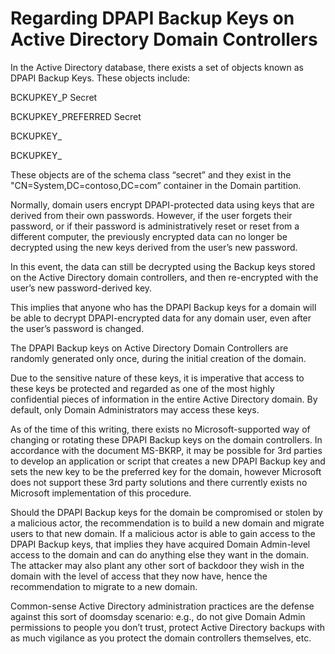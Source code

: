 # Regarding DPAPI Backup Keys on Active Directory Domain Controllers

In the Active Directory database, there exists a set of objects known as DPAPI Backup Keys. These objects include:

BCKUPKEY_P Secret

BCKUPKEY_PREFERRED Secret

BCKUPKEY_<guid1>
  
BCKUPKEY_<guid2>
  

These objects are of the schema class “secret” and they exist in the "CN=System,DC=contoso,DC=com” container in the Domain partition.
  
Normally, domain users encrypt DPAPI-protected data using keys that are derived from their own passwords. However, if the user forgets their password, or if their password is administratively reset or reset from a different computer, the previously encrypted data can no longer be decrypted using the new keys derived from the user’s new password. 
  
In this event, the data can still be decrypted using the Backup keys stored on the Active Directory domain controllers, and then re-encrypted with the user’s new password-derived key.
  
This implies that anyone who has the DPAPI Backup keys for a domain will be able to decrypt DPAPI-encrypted data for any domain user, even after the user’s password is changed.
  
The DPAPI Backup keys on Active Directory Domain Controllers are randomly generated only once, during the initial creation of the domain.
  
Due to the sensitive nature of these keys, it is imperative that access to these keys be protected and regarded as one of the most highly confidential pieces of information in the entire Active Directory domain. By default, only Domain Administrators may access these keys.
  
As of the time of this writing, there exists no Microsoft-supported way of changing or rotating these DPAPI Backup keys on the domain controllers. In accordance with the document MS-BKRP, it may be possible for 3rd parties to develop an application or script that creates a new DPAPI Backup key and sets the new key to be the preferred key for the domain, however Microsoft does not support these 3rd party solutions and there currently exists no Microsoft implementation of this procedure.
  
Should the DPAPI Backup keys for the domain be compromised or stolen by a malicious actor, the recommendation is to build a new domain and migrate users to that new domain. If a malicious actor is able to gain access to the DPAPI Backup keys, that implies they have acquired Domain Admin-level access to the domain and can do anything else they want in the domain. The attacker may also plant any other sort of backdoor they wish in the domain with the level of access that they now have, hence the recommendation to migrate to a new domain.
  
Common-sense Active Directory administration practices are the defense against this sort of doomsday scenario: e.g., do not give Domain Admin permissions to people you don’t trust, protect Active Directory backups with as much vigilance as you protect the domain controllers themselves, etc.
